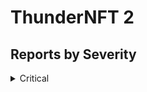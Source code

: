 # ThunderNFT 2

## Reports by Severity

<details>

<summary>Critical</summary>

* [#34560 - Interesting right remain strategy serve](https://app.gitbook.com/o/002X1rePERuK2EfmxGFL/s/0MFrx4HNzLwhpZRJJxFr/alchemix/30555-sc-low-precision-loss-when-calculating-the-flux-amount...)

</details>
